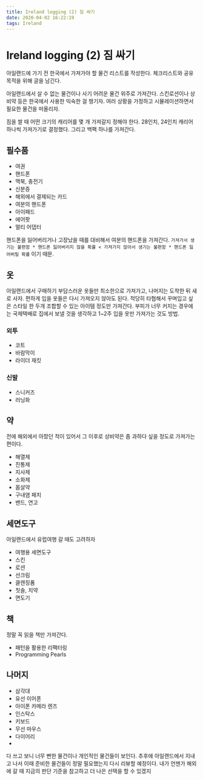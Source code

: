 ```yaml
---
title: Ireland logging (2) 짐 싸기
date: 2020-04-02 16:22:19
tags: Ireland
---
```


# Ireland logging (2) 짐 싸기

아일랜드에 가기 전 한국에서 가져가야 할 물건 리스트를 작성한다.
체크리스트와 공유 목적을 위해 글을 남긴다.

아일랜드에서 살 수 없는 물건이나 사기 어려운 물건 위주로 가져간다. 스킨로션이나 상비약 등은 한국에서 사용한 익숙한 걸 챙기자.
여러 상황을 가정하고 시뮬레이션하면서 필요한 물건을 떠올리자.

짐을 쌀 때 어떤 크기의 캐리어를 몇 개 가져갈지 정해야 한다. 28인치, 24인치 캐리어 하나씩 가져가기로 결정했다. 그리고 백팩 하나를 가져간다.

## 필수품
- 여권
- 핸드폰
- 맥북, 충전기
- 신분증
- 해외에서 결제되는 카드
- 여분의 핸드폰
- 아이패드
- 에어팟
- 멀티 어댑터

핸드폰을 잃어버리거나 고장났을 때를 대비해서 여분의 핸드폰을 가져간다.
`가져가서 생기는 불편함 * 핸드폰 잃어버리지 않을 확률 < 가져가지 않아서 생기는 불편함 * 핸드폰 잃어버릴 확률` 이기 때문.

## 옷
아일랜드에서 구매하기 부담스러운 옷들만 최소한으로 가져가고, 나머지는 도착한 뒤 새로 사자. 편하게 입을 옷들은 다시 가져오지 않아도 된다.
적당히 타협해서 꾸며입고 싶은 스타일 한 두개 조합할 수 있는 아이템 정도만 가져간다.
부피가 너무 커지는 경우에는 국제택배로 집에서 보낼 것을 생각하고 1~2주 입을 옷만 가져가는 것도 방법.

### 외투
- 코트
- 바람막이
- 라이더 재킷

### 신발
- 스니커즈
- 러닝화

## 약
전에 해외에서 아팠던 적이 있어서 그 이후로 상비약은 좀 과하다 싶을 정도로 가져가는 편이다.
- 해열제
- 진통제
- 지사제
- 소화제
- 몸살약
- 구내염 패치
- 밴드, 연고

## 세면도구
아일랜드에서 유럽여행 갈 때도 고려하자

- 여행용 세면도구
- 스킨
- 로션
- 선크림
- 클렌징폼
- 칫솔, 치약
- 면도기

## 책
정말 꼭 읽을 책만 가져간다.
- 패턴을 활용한 리팩터링
- Programming Pearls 

## 나머지
- 삼각대
- 유선 이어폰
- 아이폰 카메라 렌즈
- 인스탁스 
- 키보드
- 무선 마우스
- 다이어리
- 

다 쓰고 보니 너무 뻔한 물건이나 개인적인 물건들이 보인다.
추후에 아일랜드에서 지내고 나서 이때 준비한 물건들이 정말 필요했는지 다시 리뷰할 예정이다. 내가 언젠가 해외에 갈 때 지금의 판단 기준을 참고하고 더 나은 선택을 할 수 있겠지

